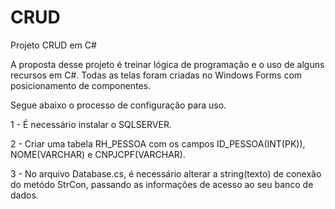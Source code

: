 # CRUD
Projeto CRUD em C# 

A proposta desse projeto é treinar lógica de programação e o uso de alguns recursos em C#. Todas as telas foram criadas no Windows Forms com posicionamento de componentes.

Segue abaixo o processo de configuração para uso.

1 - É necessário instalar o SQLSERVER.

2 - Criar uma tabela RH_PESSOA com os campos ID_PESSOA(INT(PK)), NOME(VARCHAR) e CNPJCPF(VARCHAR).

3 - No arquivo Database.cs, é necessário alterar a string(texto) de conexão do metódo StrCon, passando as informações de acesso ao seu banco de dados.
